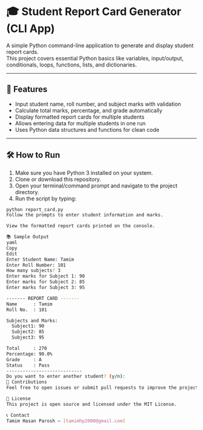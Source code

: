 # 🎓 Student Report Card Generator (CLI App)

A simple Python command-line application to generate and display student report cards.  
This project covers essential Python basics like variables, input/output, conditionals, loops, functions, lists, and dictionaries.

---

## 🚀 Features

- Input student name, roll number, and subject marks with validation  
- Calculate total marks, percentage, and grade automatically  
- Display formatted report cards for multiple students  
- Allows entering data for multiple students in one run  
- Uses Python data structures and functions for clean code  

---

## 🛠️ How to Run

1. Make sure you have Python 3 installed on your system.  
2. Clone or download this repository.  
3. Open your terminal/command prompt and navigate to the project directory.  
4. Run the script by typing:

```bash
python report_card.py
Follow the prompts to enter student information and marks.

View the formatted report cards printed on the console.

📚 Sample Output
yaml
Copy
Edit
Enter Student Name: Tamim
Enter Roll Number: 101
How many subjects? 3
Enter marks for Subject 1: 90
Enter marks for Subject 2: 85
Enter marks for Subject 3: 95

------- REPORT CARD -------
Name      : Tamim
Roll No.  : 101

Subjects and Marks:
  Subject1: 90
  Subject2: 85
  Subject3: 95

Total     : 270
Percentage: 90.0%
Grade     : A
Status    : Pass
----------------------------
Do you want to enter another student? (y/n):
🤝 Contributions
Feel free to open issues or submit pull requests to improve the project.

📄 License
This project is open source and licensed under the MIT License.

📞 Contact
Tamim Hasan Parosh — [tamimhp2000@gmail.com]